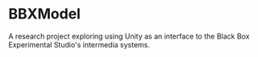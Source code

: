 # BBXModel
A research project exploring using Unity as an interface to the Black Box Experimental Studio's intermedia systems.
